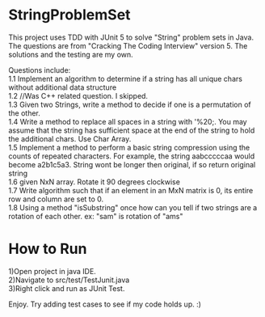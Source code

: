 # StringProblemSet
This project uses TDD with JUnit 5 to solve "String" problem sets in Java. The questions are from "Cracking The Coding Interview" version 5. The solutions and the testing are my own. 

Questions include: \
1.1  Implement an algorithm to determine if a string has all unique chars without additional data structure \
1.2 //Was C++ related question. I skipped. \
1.3  Given two Strings, write a method to decide if one is a permutation of the other. \
1.4 Write a method to replace all spaces in a string with '%20;. You may assume that the string has sufficient space at the end of the string to hold the additional chars. Use Char Array. \
1.5 Implement a method to perform a basic string compression using the counts of repeated characters. For example, the string aabcccccaa would become a2b1c5a3. String wont be longer then original, if so return original string \
1.6 given NxN array. Rotate it 90 degrees clockwise \
1.7 Write algorithm such that if an element in an MxN matrix is 0, its entire row and column are set to 0. \
1.8 Using a method "isSubstring" once how can you tell if two strings are a rotation of each other. ex: "sam" is rotation of "ams" 

# How to Run 
1)Open project in java IDE. \
2)Navigate to src/test/TestJunit.java \
3)Right click and run as JUnit Test. 

Enjoy. Try adding test cases to see if my code holds up. :)
